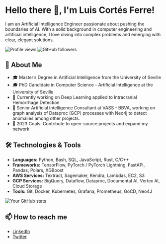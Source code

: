 # Hello there 👋, I'm Luis Cortés Ferre!

I am an Artificial Intelligence Engineer passionate about pushing the boundaries of AI. With a solid background in computer engineering and artificial intelligence, I love diving into complex problems and emerging with clear, elegant solutions.

![Profile views](https://gpvc.arturio.dev/Keredu) ![GitHub followers](https://img.shields.io/github/followers/Keredu?style=social)

## 🚀 About Me

- 🎓 Master’s Degree in Artificial Intelligence from the University of Seville
- 🎓 PhD Candidate in Computer Science - Artificial Intelligence at the University of Seville 
- 🌱 Currently working on Deep Learning applied to Intracranial Hemorrhage Detection
- 🏢 Senior Artificial Intelligence Consultant at VASS - BBVA, working on graph analysis of Dataproc (GCP) processes with Neo4j to detect anomalies among other projects.
- 🎯 2023 Goals: Contribute to open-source projects and expand my network
<!-- - 💼 Any freelance/consulting inquiries? Shoot me an [email](mailto:ewfew@.com) -->

## 🛠️ Technologies & Tools

- **Languages:** Python, Bash, SQL, JavaScript, Rust, C/C++
- **Frameworks:** TensorFlow, PyTorch / PyTorch Lightning, FastAPI, Pandas, Polars, XGBoost
- **AWS Services:** Textract, Sagemaker, Kendra, Lambdas, EC2, S3
- **GCP Services:** BigQuery, Dataflow, Dataproc, Documental AI, Vertex AI, Cloud Storage
- **Tools:** Git, Docker, Kubernetes, Grafana, Prometheus, GoCD, Neo4J

![Your GitHub stats](https://github-readme-stats.vercel.app/api?username=Keredu&show_icons=true&hide_title=true&count_private=true&hide=prs&theme=default_repocard)

<!-- ## 📖 What I am currently learning or working on -->

<!-- - [Activity Tracker](https://github.com/Keredu/ActivityTracker) -->
<!-- - [Login Stuff](https://github.com/Keredu/loginstuff) -->
<!-- - [Kanban](https://github.com/Keredu/kanban) -->

## 📫 How to reach me

- [LinkedIn](https://www.linkedin.com/in/keredu)
- [Twitter](https://twitter.com/your-twitter-handle)

<!-- ## 🤝 Contributing -->

<!-- I'm looking for contributors for my [project](https://github.com/Keredu/Your-Project). Feel free to check it out and open an issue or submit a PR. -->

<!-- ## 💫 Recent GitHub Activity-->

<!--START_SECTION:activity-->
<!--END_SECTION:activity-->

<!--## 🗂️ Highlighted Repositories

- [Your Repo #1](https://github.com/Keredu/Your-Repo-1)
- [Your Repo #2](https://github.com/Keredu/Your-Repo-2)-->

